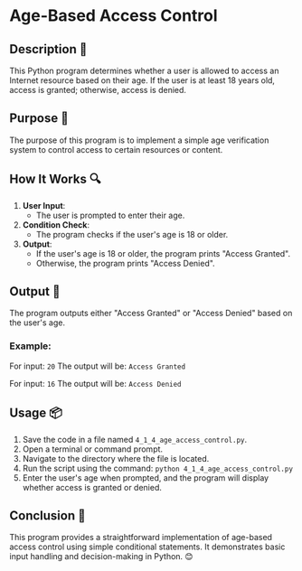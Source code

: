 # Age-Based Access Control

## Description 📝
This Python program determines whether a user is allowed to access an Internet resource based on their age.
If the user is at least 18 years old, access is granted; otherwise, access is denied.

## Purpose 🎯
The purpose of this program is to implement a simple age verification system to control access to certain resources or content.

## How It Works 🔍
1. **User Input**:
   - The user is prompted to enter their age.
2. **Condition Check**:
   - The program checks if the user's age is 18 or older.
3. **Output**:
   - If the user's age is 18 or older, the program prints "Access Granted".
   - Otherwise, the program prints "Access Denied".

## Output 📜
The program outputs either "Access Granted" or "Access Denied" based on the user's age.

### Example:
For input:
    `20`
The output will be:
    `Access Granted`

For input:
    `16`
The output will be:
    `Access Denied`


## Usage 📦
1. Save the code in a file named `4_1_4_age_access_control.py`.
2. Open a terminal or command prompt.
3. Navigate to the directory where the file is located.
4. Run the script using the command:
   `python 4_1_4_age_access_control.py`
5. Enter the user's age when prompted, and the program will display whether access is granted or denied.

## Conclusion 🚀
This program provides a straightforward implementation of age-based access control using simple conditional statements.
It demonstrates basic input handling and decision-making in Python. 😊
